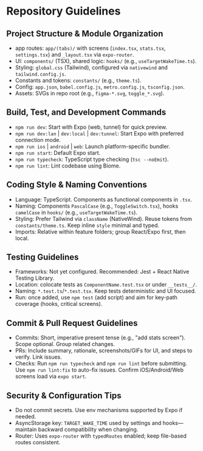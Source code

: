 # Repository Guidelines

## Project Structure & Module Organization
- app routes: `app/(tabs)/` with screens (`index.tsx`, `stats.tsx`, `settings.tsx`) and `_layout.tsx` via `expo-router`.
- UI: `components/` (TSX), shared logic: `hooks/` (e.g., `useTargetWakeTime.ts`).
- Styling: `global.css` (Tailwind), configured via `nativewind` and `tailwind.config.js`.
- Constants and tokens: `constants/` (e.g., `theme.ts`).
- Config: `app.json`, `babel.config.js`, `metro.config.js`, `tsconfig.json`.
- Assets: SVGs in repo root (e.g., `figma-*.svg`, `toggle_*.svg`).

## Build, Test, and Development Commands
- `npm run dev`: Start with Expo (web, tunnel) for quick preview.
- `npm run dev:lan` | `dev:local` | `dev:tunnel`: Start Expo with preferred connection mode.
- `npm run ios` | `android` | `web`: Launch platform-specific bundler.
- `npm run start`: Default Expo start.
- `npm run typecheck`: TypeScript type checking (`tsc --noEmit`).
- `npm run lint`: Lint codebase using Biome.

## Coding Style & Naming Conventions
- Language: TypeScript. Components as functional components in `.tsx`.
- Naming: Components `PascalCase` (e.g., `ToggleSwitch.tsx`), hooks `camelCase` in `hooks/` (e.g., `useTargetWakeTime.ts`).
- Styling: Prefer Tailwind via `className` (NativeWind). Reuse tokens from `constants/theme.ts`. Keep inline `style` minimal and typed.
- Imports: Relative within feature folders; group React/Expo first, then local.

## Testing Guidelines
- Frameworks: Not yet configured. Recommended: Jest + React Native Testing Library.
- Location: colocate tests as `ComponentName.test.tsx` or under `__tests__/`.
- Naming: `*.test.ts`/`*.test.tsx`. Keep tests deterministic and UI focused.
- Run: once added, use `npm test` (add script) and aim for key-path coverage (hooks, critical screens).

## Commit & Pull Request Guidelines
- Commits: Short, imperative present tense (e.g., "add stats screen"). Scope optional. Group related changes.
- PRs: Include summary, rationale, screenshots/GIFs for UI, and steps to verify. Link issues.
- Checks: Run `npm run typecheck` and `npm run lint` before submitting. Use `npm run lint:fix` to auto-fix issues. Confirm iOS/Android/Web screens load via `expo start`.

## Security & Configuration Tips
- Do not commit secrets. Use env mechanisms supported by Expo if needed.
- AsyncStorage key: `TARGET_WAKE_TIME` used by settings and hooks—maintain backward compatibility when changing.
- Router: Uses `expo-router` with `typedRoutes` enabled; keep file-based routes consistent.
